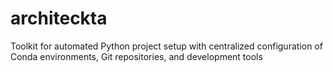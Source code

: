 # architeckta
Toolkit for automated Python project setup with centralized configuration of Conda environments, Git repositories, and development tools
